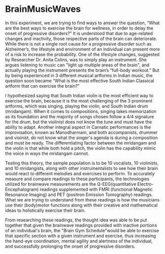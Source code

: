 # BrainMusicWaves

  In this experiment, we are trying to find ways to answer the question, “What are the best ways to exercise the brain for wellness, in order to delay the onset of progressive disorders?” It is understood that due to age-related changes and inactivity, those respective parts of the brain can deteriorate. While there is not a single root cause for a progressive disorder such as Alzheimer’s, the lifestyle and environment of an individual can present more of a risk to increase the probability. One of the lifestyle changes, suggested by Researcher Dr. Anita Colins, was to simply play an instrument. She argues listening to music can "light up multiple areas of the brain", and actually playing the instrument presents the brain’s “full-body workout.” But by being experienced in 3 different musical artforms in Indian music, the question soon became “What is the most effective South Indian Classical artform that can exercise the brain?”
  
I hypothesized saying that South Indian violin is the most efficient way to exercise the brain, because it is the most challenging of the 3 prominent artforms, which was singing, playing the violin, and South Indian drum (mridangam). When it comes to compositions, singing takes memorization as its foundation and the majority of songs chosen follow a 4/4 signature for the drum, but the violinist does not know the tune and must have the ability to adapt. Another integral aspect in Carnatic performances is the improvisation, known as Manodharmam, and both accompanists, drummer and vioinist, do not know what the singer's agenda is during a composition and must be ready. The differentiating factor between the mridangam and the violin is that while both hold a pitch, the violin has the capability mimic the voice in ways the mridangam cannot.
  
 Testing this theory, the sample population is to be 10 vocalists, 10 violinists, and 10 mridangists, along with other instrumentalists to see how their brain would react to different melodies and exercises to perform. To accurately measure and compare readings to these participants, the technologies utilized for brainwave measurements are the Q-EEG(quantitative Electro-Encephalogram) readings supplemented with FMRI (functional Magnetic Resonance Imaging) and PET (positron Emission Tomography) readings. What we are trying to understand from these readings is how the musicians use their (body)motor functions along with their creative and mathematical ideas to holistically exercise their brain.
 
 From researching these readings, the thought idea was able to be put together that given the brainwave readings provided with inactive portions of an individual's brain, the "Brain Gym Schedule"would be able to exercise that specific section with a given instrument and exercise, thus increasing the hand-eye coordination, mental agility and alertness of the individual, and successfully prolonging the onset of progressive disorders. 
 
 
